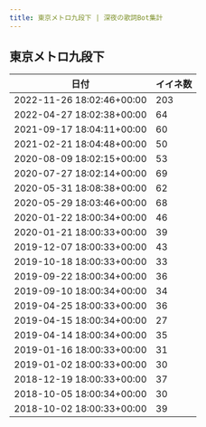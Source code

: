 ```yaml
---
title: 東京メトロ九段下 | 深夜の歌詞Bot集計
---
```

## 東京メトロ九段下

|日付|イイネ数|
|-|-|
|2022-11-26 18:02:46+00:00|203|
|2022-04-27 18:02:38+00:00|64|
|2021-09-17 18:04:11+00:00|60|
|2021-02-21 18:04:48+00:00|50|
|2020-08-09 18:02:15+00:00|53|
|2020-07-27 18:02:14+00:00|69|
|2020-05-31 18:08:38+00:00|62|
|2020-05-29 18:03:46+00:00|68|
|2020-01-22 18:00:34+00:00|46|
|2020-01-21 18:00:33+00:00|39|
|2019-12-07 18:00:33+00:00|43|
|2019-10-18 18:00:33+00:00|33|
|2019-09-22 18:00:34+00:00|36|
|2019-09-10 18:00:34+00:00|34|
|2019-04-25 18:00:33+00:00|36|
|2019-04-15 18:00:34+00:00|27|
|2019-04-14 18:00:34+00:00|35|
|2019-01-16 18:00:33+00:00|31|
|2019-01-02 18:00:33+00:00|30|
|2018-12-19 18:00:33+00:00|37|
|2018-10-05 18:00:34+00:00|30|
|2018-10-02 18:00:33+00:00|39|
